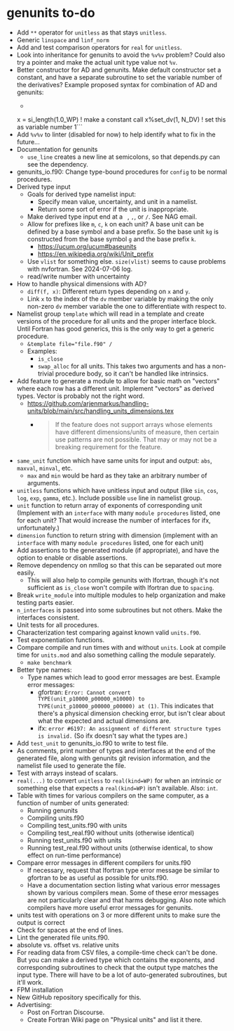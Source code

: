 # genunits to-do

- Add `**` operator for `unitless` as that stays `unitless`.
- Generic `linspace` and `linf_norm`
- Add and test comparison operators for `real` for `unitless`.
- Look into inheritance for genunits to avoid the `%v%v` problem? Could also try a pointer and make the actual unit type value not `%v`.
- Better constructor for AD and genunits. Make default constructor set a constant, and have a separate subroutine to set the variable number of the derivatives? Example proposed syntax for combination of AD and genunits:
    - ```type(si_length) :: x

    x = si_length(1.0_WP) ! make a constant
    call x%set_dv(1, N_DV) ! set this as variable number 1```
- Add `%v%v` to linter (disabled for now) to help identify what to fix in the future...
- Documentation for genunits
    - `use_line` creates a new line at semicolons, so that depends.py can see the dependency.
- genunits_io.f90: Change type-bound procedures for `config` to be normal procedures.
- Derived type input
    - Goals for derived type namelist input:
        - Specify mean value, uncertainty, and unit in a namelist.
        - Return some sort of error if the unit is inappropriate.
    - Make derived type input end at a ` `, `,`, or `/`. See NAG email.
    - Allow for prefixes like `m`, `c`, `k` on each unit? A base unit can be defined by a base symbol and a base prefix. So the base unit `kg` is constructed from the base symbol `g` and the base prefix `k`.
        - <https://ucum.org/ucum#baseunits>
        - <https://en.wikipedia.org/wiki/Unit_prefix>
    - Use `vlist` for something else. `size(vlist)` seems to cause problems with nvfortran. See 2024-07-06 log.
    - read/write number with uncertainty
- How to handle physical dimensions with AD?
    - `diff(f, x)`: Different return types depending on `x` and `y`.
    - Link `x` to the index of the `dv` member variable by making the only non-zero `dv` member variable the one to differentiate with respect to.
- Namelist group `template` which will read in a template and create versions of the procedure for all units and the proper interface block. Until Fortran has good generics, this is the only way to get a generic procedure.
    - `&template file="file.f90" /`
    - Examples:
        - `is_close`
        - `swap_alloc` for all units. This takes two arguments and has a non-trivial procedure body, so it can't be handled like intrinsics.
- Add feature to generate a module to allow for basic math on "vectors" where each row has a different unit. Implement "vectors" as derived types. Vector is probably not the right word.
    - <https://github.com/arjenmarkus/handling-units/blob/main/src/handling_units_dimensions.tex>
        - > If the feature does not support arrays whose elements have different dimensions/units of measure, then certain use patterns are not possible. That may or may not be a breaking requirement for the feature.
- `same_unit` function which have same units for input and output: `abs`, `maxval`, `minval`, etc.
    - `max` and `min` would be hard as they take an arbitrary number of arguments.
- `unitless` functions which have unitless input and output (like `sin`, `cos`, `log`, `exp`, `gamma`, etc.). Include possible `use` line in namelist group.
- `unit` function to return array of exponents of corresponding unit (Implement with an `interface` with many `module procedures` listed, one for each unit? That would increase the number of interfaces for ifx, unfortunately.)
- `dimension` function to return string with dimension (implement with an `interface` with many `module procedures` listed, one for each unit)
- Add assertions to the generated module (if appropriate), and have the option to enable or disable assertions.
- Remove dependency on nmllog so that this can be separated out more easily.
    - This will also help to compile genunits with lfortran, though it's not sufficient as `is_close` won't compile with lfortran due to `spacing`.
- Break `write_module` into multiple modules to help organization and make testing parts easier.
- `n_interfaces` is passed into some subroutines but not others. Make the interfaces consistent.
- Unit tests for all procedures.
- Characterization test comparing against known valid `units.f90`.
- Test exponentiation functions.
- Compare compile and run times with and without `units`. Look at compile time for `units.mod` and also something calling the module separately.
    - `make benchmark`
- Better type names:
    - Type names which lead to good error messages are best. Example error messages:
        - gfortran: `Error: Cannot convert TYPE(unit_p10000_p00000_m10000) to TYPE(unit_p10000_p00000_p00000) at (1)`. This indicates that there's a physical dimension checking error, but isn't clear about what the expected and actual dimensions are.
        - ifx: `error #6197: An assignment of different structure types is invalid.` (So ifx doesn't say what the types are.)
- Add `test_unit` to genunits_io.f90 to write to test file.
- As comments, print number of types and interfaces at the end of the generated file, along with genunits git revision information, and the namelist file used to generate the file.
- Test with arrays instead of scalars.
- `real(...)` to convert `unitless` to `real(kind=WP)` for when an intrinsic or something else that expects a `real(kind=WP)` isn't available. Also: `int`.
- Table with times for various compilers on the same computer, as a function of number of units generated:
    - Running genunits
    - Compiling units.f90
    - Compiling test_units.f90 with units
    - Compiling test_real.f90 without units (otherwise identical)
    - Running test_units.f90 with units
    - Running test_real.f90 without units (otherwise identical, to show effect on run-time performance)
- Compare error messages in different compilers for units.f90
    - If necessary, request that lfortran type error message be similar to gfortran to be as useful as possible for units.f90.
    - Have a documentation section listing what various error messages shown by various compilers mean. Some of these error messages are not particularly clear and that harms debugging. Also note which compilers have more useful error messages for genunits.
- units test with operations on 3 or more different units to make sure the output is correct
- Check for spaces at the end of lines.
- Lint the generated file units.f90.
- absolute vs. offset vs. relative units
- For reading data from CSV files, a compile-time check can't be done. But you can make a derived type which contains the exponents, and corresponding subroutines to check that the output type matches the input type. There will have to be a lot of auto-generated subroutines, but it'll work.
- FPM installation
- New GitHub repository specifically for this.
- Advertising:
    - Post on Fortran Discourse.
    - Create Fortran Wiki page on "Physical units" and list it there.
